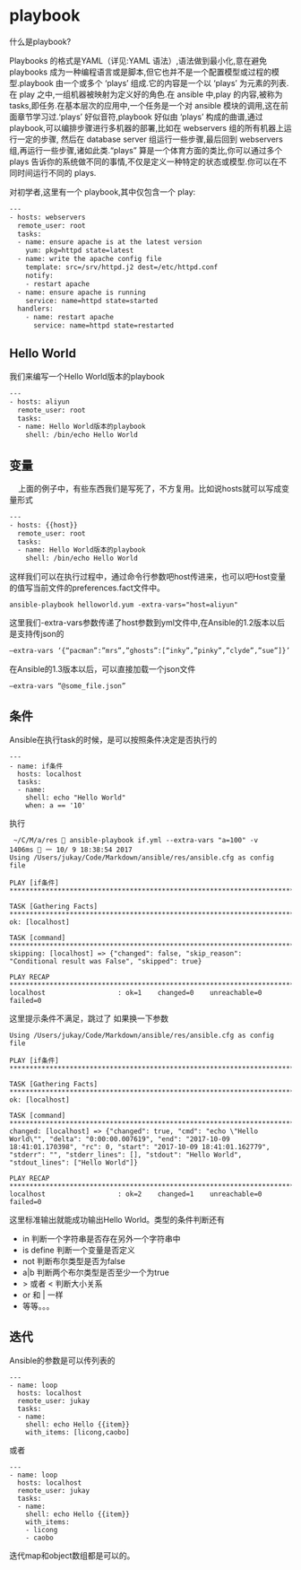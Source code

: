 # <span id="playbook">playbook</span>
什么是playbook?
> 
Playbooks 的格式是YAML（详见:YAML 语法）,语法做到最小化,意在避免 playbooks 成为一种编程语言或是脚本,但它也并不是一个配置模型或过程的模型.playbook 由一个或多个 ‘plays’ 组成.它的内容是一个以 ‘plays’ 为元素的列表.在 play 之中,一组机器被映射为定义好的角色.在 ansible 中,play 的内容,被称为 tasks,即任务.在基本层次的应用中,一个任务是一个对 ansible 模块的调用,这在前面章节学习过.‘plays’ 好似音符,playbook 好似由 ‘plays’ 构成的曲谱,通过 playbook,可以编排步骤进行多机器的部署,比如在 webservers 组的所有机器上运行一定的步骤, 然后在 database server 组运行一些步骤,最后回到 webservers 组,再运行一些步骤,诸如此类.“plays” 算是一个体育方面的类比,你可以通过多个 plays 告诉你的系统做不同的事情,不仅是定义一种特定的状态或模型.你可以在不同时间运行不同的 plays.

对初学者,这里有一个 playbook,其中仅包含一个 play:
```txt
---
- hosts: webservers
  remote_user: root
  tasks:
  - name: ensure apache is at the latest version
    yum: pkg=httpd state=latest
  - name: write the apache config file
    template: src=/srv/httpd.j2 dest=/etc/httpd.conf
    notify:
    - restart apache
  - name: ensure apache is running
    service: name=httpd state=started
  handlers:
    - name: restart apache
      service: name=httpd state=restarted
```
## <span id="helloworld">Hello World<span>
我们来编写一个Hello World版本的playbook
```txt
---
- hosts: aliyun
  remote_user: root
  tasks:
  - name: Hello World版本的playbook
    shell: /bin/echo Hello World
```

## <span id="bianliang">变量</span>
&nbsp;&nbsp;&nbsp;&nbsp;上面的例子中，有些东西我们是写死了，不方复用。比如说hosts就可以写成变量形式
```txt
---
- hosts: {{host}}
  remote_user: root
  tasks:
  - name: Hello World版本的playbook
    shell: /bin/echo Hello World
```
这样我们可以在执行过程中，通过命令行参数吧host传进来，也可以吧Host变量的值写当前文件的preferences.fact文件中。
```shell
ansible-playbook helloworld.yum -extra-vars="host=aliyun"
```
这里我们-extra-vars参数传递了host参数到yml文件中,在Ansible的1.2版本以后是支持传json的
```txt
–extra-vars ‘{“pacman”:”mrs”,”ghosts”:[“inky”,”pinky”,”clyde”,”sue”]}’
```
在Ansible的1.3版本以后，可以直接加载一个json文件
```txt
–extra-vars “@some_file.json”
```

## <span id="tiaojian">条件</span>
Ansible在执行task的时候，是可以按照条件决定是否执行的
```shell
---
- name: if条件
  hosts: localhost
  tasks:
  - name:
    shell: echo "Hello World"
    when: a == '10'

```
执行
```shell
 ~/C/M/a/res  ansible-playbook if.yml --extra-vars "a=100" -v                                    1406ms  一 10/ 9 18:38:54 2017
Using /Users/jukay/Code/Markdown/ansible/res/ansible.cfg as config file

PLAY [if条件] *********************************************************************************************************************

TASK [Gathering Facts] **********************************************************************************************************
ok: [localhost]

TASK [command] ******************************************************************************************************************
skipping: [localhost] => {"changed": false, "skip_reason": "Conditional result was False", "skipped": true}

PLAY RECAP **********************************************************************************************************************
localhost                  : ok=1    changed=0    unreachable=0    failed=0
```
这里提示条件不满足，跳过了
如果换一下参数
```shell
Using /Users/jukay/Code/Markdown/ansible/res/ansible.cfg as config file

PLAY [if条件] *********************************************************************************************************************

TASK [Gathering Facts] **********************************************************************************************************
ok: [localhost]

TASK [command] ******************************************************************************************************************
changed: [localhost] => {"changed": true, "cmd": "echo \"Hello World\"", "delta": "0:00:00.007619", "end": "2017-10-09 18:41:01.170398", "rc": 0, "start": "2017-10-09 18:41:01.162779", "stderr": "", "stderr_lines": [], "stdout": "Hello World", "stdout_lines": ["Hello World"]}

PLAY RECAP **********************************************************************************************************************
localhost                  : ok=2    changed=1    unreachable=0    failed=0
```
这里标准输出就能成功输出Hello World。类型的条件判断还有

* in 判断一个字符串是否存在另外一个字符串中
* is define 判断一个变量是否定义
* not 判断布尔类型是否为false
* a|b 判断两个布尔类型是否至少一个为true
* \> 或者 < 判断大小关系
* or 和 | 一样
* 等等。。。

## <span id="diedai">迭代</span>
Ansible的参数是可以传列表的
```shell
---
- name: loop
  hosts: localhost
  remote_user: jukay
  tasks:
  - name: 
    shell: echo Hello {{item}}
    with_items: [licong,caobo]
```
或者
```shell
---
- name: loop
  hosts: localhost
  remote_user: jukay
  tasks:
  - name: 
    shell: echo Hello {{item}}
    with_items:
    - licong
    - caobo
```
迭代map和object数组都是可以的。
